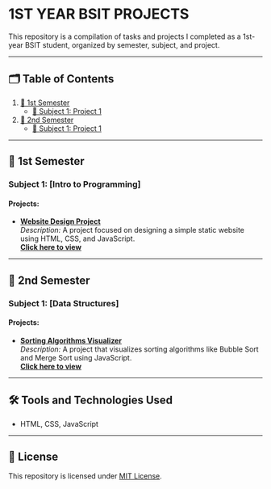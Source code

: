 # 1ST YEAR BSIT PROJECTS

This repository is a compilation of tasks and projects I completed as a 1st-year BSIT student, organized by semester, subject, and project.

---

## 🗂️ Table of Contents
1. [🚀 1st Semester](#1st-semester)
   - [📂 Subject 1: Project 1](#project-1-title-1st-semester)
2. [📗 2nd Semester](#2nd-semester)
   - [📂 Subject 1: Project 1](#project-1-title-2nd-semester)

---

## 🚀 1st Semester

### **Subject 1: [Intro to Programming]**
#### Projects:
<a name="project-1-title-1st-semester"></a>
- **[Website Design Project](https://github.com/johnbhd/1ST-YEAR-BSIT-PROJECT/tree/website-design-project)**  
  _Description:_ A project focused on designing a simple static website using HTML, CSS, and JavaScript.  
  **[Click here to view](https://github.com/johnbhd/1ST-YEAR-BSIT-PROJECT/tree/website-design-project)**

---

## 📗 2nd Semester

### **Subject 1: [Data Structures]**
#### Projects:
<a name="project-1-title-2nd-semester"></a>
- **[Sorting Algorithms Visualizer](https://github.com/johnbhd/1ST-YEAR-BSIT-PROJECT/tree/sorting-algorithms-visualizer)**  
  _Description:_ A project that visualizes sorting algorithms like Bubble Sort and Merge Sort using JavaScript.  
  **[Click here to view](https://github.com/johnbhd/1ST-YEAR-BSIT-PROJECT/tree/sorting-algorithms-visualizer)**

---

## 🛠️ Tools and Technologies Used
- HTML, CSS, JavaScript

---

## 📄 License
This repository is licensed under [MIT License](LICENSE).

